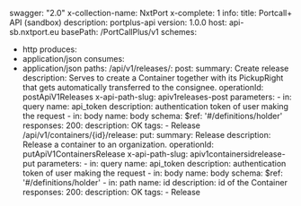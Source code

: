 swagger: "2.0"
x-collection-name: NxtPort
x-complete: 1
info:
  title: Portcall+ API (sandbox)
  description: portplus-api
  version: 1.0.0
host: api-sb.nxtport.eu
basePath: /PortCallPlus/v1
schemes:
- http
produces:
- application/json
consumes:
- application/json
paths:
  /api/v1/releases/:
    post:
      summary: Create release
      description: Serves to create a Container together with its PickupRight that
        gets automatically transferred to the consignee.
      operationId: postApiV1Releases
      x-api-path-slug: apiv1releases-post
      parameters:
      - in: query
        name: api_token
        description: authentication token of user making the request
      - in: body
        name: body
        schema:
          $ref: '#/definitions/holder'
      responses:
        200:
          description: OK
      tags:
      - Release
  /api/v1/containers/{id}/release:
    put:
      summary: Release
      description: Release a container to an organization.
      operationId: putApiV1ContainersRelease
      x-api-path-slug: apiv1containersidrelease-put
      parameters:
      - in: query
        name: api_token
        description: authentication token of user making the request
      - in: body
        name: body
        schema:
          $ref: '#/definitions/holder'
      - in: path
        name: id
        description: id of the Container
      responses:
        200:
          description: OK
      tags:
      - Release